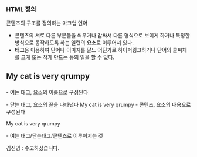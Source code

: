 ### HTML 정의 ###
콘텐츠의 구조를 정의하는 마크업 언어<br>
- 콘텐츠의 서로 다른 부분들을 씌우거나 감싸서 다른 형식으로 보이게 하거나 특정한 방식으로 동작하도록 하는 일련의 **요소**로 이루어져 있다.<br>
- **태그**응 이용하여 단어나 이미지를 달느 어딘가로 하이퍼링크하거나 단어의 클씨체를 크게 또는 작게 만드는 등의 일을 할 수 있다.<br>

## <p>My cat is very qrumpy</p> ##

<p> - 여는 태그, 요소의 이름으로 구성된다
</p> - 닫는 태그, 요소의 끝을 나타낸다
My cat is very qrumpy - 콘텐츠, 요소의 내용으로 구성된다
<p>My cat is very qrumpy</p> - 여는 태그/닫는태그/콘텐츠로 이루어지는 것


김신영 : 수고하셨습니다.<br>

